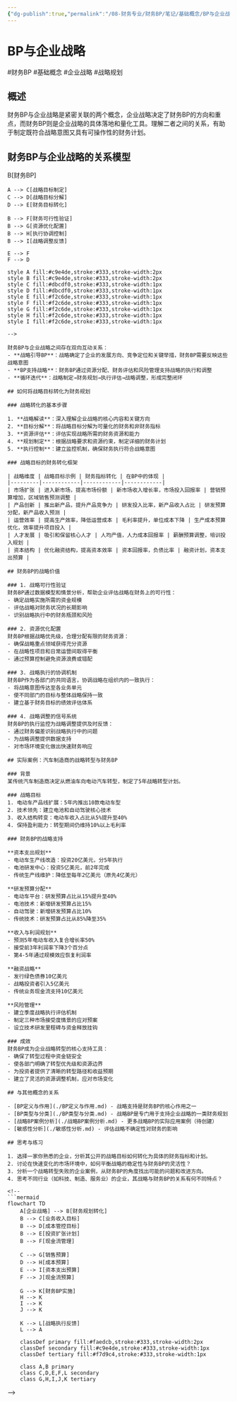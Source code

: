 ```yaml
---
{"dg-publish":true,"permalink":"/08-财务专业/财务BP/笔记/基础概念/BP与企业战略/"}
---
```


# BP与企业战略

#财务BP #基础概念 #企业战略 #战略规划

## 概述

财务BP与企业战略是紧密关联的两个概念，企业战略决定了财务BP的方向和重点，而财务BP则是企业战略的具体落地和量化工具。理解二者之间的关系，有助于制定既符合战略意图又具有可操作性的财务计划。

## 财务BP与企业战略的关系模型

<!--
```mermaid
flowchart TD
    A[企业战略] <--> B[财务BP]

    A --> C[战略目标制定]
    C --> D[战略目标分解]
    D --> E[财务目标转化]

    B --> F[财务可行性验证]
    B --> G[资源优化配置]
    B --> H[执行协调控制]
    B --> I[战略调整反馈]

    E --> F
    F --> D

    style A fill:#c9e4de,stroke:#333,stroke-width:2px
    style B fill:#c9e4de,stroke:#333,stroke-width:2px
    style C fill:#dbcdf0,stroke:#333,stroke-width:1px
    style D fill:#dbcdf0,stroke:#333,stroke-width:1px
    style E fill:#f2c6de,stroke:#333,stroke-width:1px
    style F fill:#f2c6de,stroke:#333,stroke-width:1px
    style G fill:#f2c6de,stroke:#333,stroke-width:1px
    style H fill:#f2c6de,stroke:#333,stroke-width:1px
    style I fill:#f2c6de,stroke:#333,stroke-width:1px
```
-->

财务BP与企业战略之间存在双向互动关系：
- **战略引导BP**：战略确定了企业的发展方向、竞争定位和关键举措，财务BP需要反映这些战略意图
- **BP支持战略**：财务BP通过资源分配、财务评估和风险管理支持战略的执行和调整
- **循环迭代**：战略制定→财务规划→执行评估→战略调整，形成完整闭环

## 如何将战略目标转化为财务规划

### 战略转化的基本步骤

1. **战略解读**：深入理解企业战略的核心内容和关键方向
2. **目标分解**：将战略目标分解为可量化的财务和非财务指标
3. **资源评估**：评估实现战略所需的财务资源和能力
4. **规划制定**：根据战略要求和资源约束，制定详细的财务计划
5. **执行控制**：建立监控机制，确保财务执行符合战略意图

### 战略目标的财务转化框架

| 战略维度 | 战略目标示例 | 财务指标转化 | 在BP中的体现 |
|---------|------------|------------|------------|
| 市场扩张 | 进入新市场，提高市场份额 | 新市场收入增长率，市场投入回报率 | 营销预算增加，区域销售预测调整 |
| 产品创新 | 推出新产品，提升产品竞争力 | 研发投入比率，新产品收入占比 | 研发预算分配，新产品收入预测 |
| 运营效率 | 提高生产效率，降低运营成本 | 毛利率提升，单位成本下降 | 生产成本预算优化，效率提升项目投入 |
| 人才发展 | 吸引和保留核心人才 | 人均产值，人力成本回报率 | 薪酬预算调整，培训投入规划 |
| 资本结构 | 优化融资结构，提高资本效率 | 资本回报率，负债比率 | 融资计划，资本支出预算 |

## 财务BP的战略价值

### 1. 战略可行性验证
财务BP通过数据模型和情景分析，帮助企业评估战略在财务上的可行性：
- 确定战略实施所需的资金规模
- 评估战略对财务状况的长期影响
- 识别战略执行中的财务瓶颈和风险

### 2. 资源优化配置
财务BP根据战略优先级，合理分配有限的财务资源：
- 确保战略重点领域获得充分资源
- 在战略性项目和日常运营间取得平衡
- 通过预算控制避免资源浪费或错配

### 3. 战略执行的协调机制
财务BP作为各部门的共同语言，协调战略在组织内的一致执行：
- 将战略意图传达至各业务单元
- 使不同部门的目标与整体战略保持一致
- 建立基于财务目标的绩效评估体系

### 4. 战略调整的信号系统
财务BP的执行监控为战略调整提供及时反馈：
- 通过财务偏差识别战略执行中的问题
- 为战略调整提供数据支持
- 对市场环境变化做出快速财务响应

## 实际案例：汽车制造商的战略转型与财务BP

### 背景
某传统汽车制造商决定从燃油车向电动汽车转型，制定了5年战略转型计划。

### 战略目标
1. 电动车产品线扩展：5年内推出10款电动车型
2. 技术领先：建立电池和自动驾驶核心技术
3. 收入结构转变：电动车收入占比从5%提升至40%
4. 保持盈利能力：转型期间仍维持10%以上毛利率

### 财务BP的战略支持

**资本支出规划**
- 电动车生产线改造：投资20亿美元，分5年执行
- 电池研发中心：投资5亿美元，前2年完成
- 传统生产线维护：降低至每年2亿美元（原先4亿美元）

**研发预算分配**
- 电动车平台：研发预算占比从15%提升至40%
- 电池技术：新增研发预算占比15%
- 自动驾驶：新增研发预算占比10%
- 传统技术：研发预算占比从85%降至35%

**收入与利润规划**
- 预测5年电动车收入复合增长率50%
- 接受前3年利润率下降3个百分点
- 第4-5年通过规模效应恢复利润率

**融资战略**
- 发行绿色债券10亿美元
- 战略投资者引入5亿美元
- 传统业务现金流支持10亿美元

**风险管理**
- 建立季度战略执行评估机制
- 制定三种市场接受度情景的应对预案
- 设立技术研发里程碑与资金释放挂钩

### 成效
财务BP成为企业战略转型的核心支持工具：
- 确保了转型过程中资金链安全
- 使各部门明确了转型优先级和资源边界
- 为投资者提供了清晰的转型路径和收益预期
- 建立了灵活的资源调整机制，应对市场变化

## 与其他概念的关系

- [BP定义与作用](./BP定义与作用.md) - 战略支持是财务BP的核心作用之一
- [BP类型与分类](./BP类型与分类.md) - 战略BP是专门用于支持企业战略的一类财务规划
- [战略BP案例分析](./战略BP案例分析.md) - 更多战略BP的实际应用案例（待创建）
- [敏感性分析](./敏感性分析.md) - 评估战略不确定性对财务的影响

## 思考与练习

1. 选择一家你熟悉的企业，分析其公开的战略目标如何转化为具体的财务指标和计划。
2. 讨论在快速变化的市场环境中，如何平衡战略的稳定性与财务BP的灵活性？
3. 分析一个战略转型失败的企业案例，从财务BP的角度找出可能的问题和改进方向。
4. 思考不同行业（如科技、制造、服务业）的企业，其战略与财务BP的关系有何不同特点？

<!--
```mermaid
flowchart TD
    A[企业战略] --> B[财务规划转化]
    B --> C[业务收入目标]
    B --> D[成本管控目标]
    B --> E[投资扩张计划]
    B --> F[现金流管理]

    C --> G[销售预算]
    D --> H[成本预算]
    E --> I[资本支出预算]
    F --> J[现金流预算]

    G --> K[财务BP实施]
    H --> K
    I --> K
    J --> K

    K --> L[战略执行反馈]
    L --> A

    classDef primary fill:#faedcb,stroke:#333,stroke-width:2px
    classDef secondary fill:#c9e4de,stroke:#333,stroke-width:1px
    classDef tertiary fill:#f7d9c4,stroke:#333,stroke-width:1px

    class A,B primary
    class C,D,E,F,L secondary
    class G,H,I,J,K tertiary
```
--> 